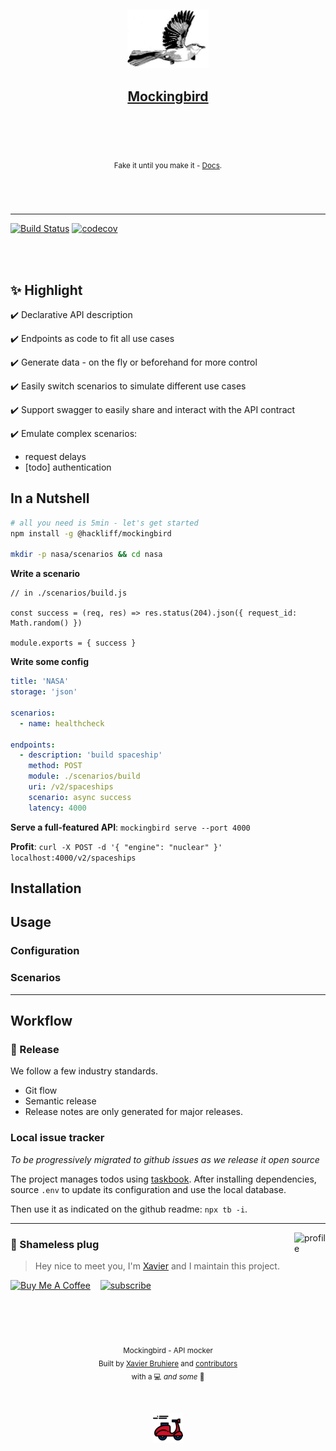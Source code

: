 <div align="center">
	<br/>
	<br/>
	<br/>
	<br/>
	<br/>
  <a href="https://github.com/xav-b/mockingbird">
    <img alt="Mockingbird" title="GitPoint" src="./mockingbird.jpeg" width="130">
  </a>
	<br />
	<h2><a href="https://github.com/xav-b/mockingbird">Mockingbird</a></h2>
	<br />
	<br />
	<sup>
	<br />
	<br />
	Fake it until you make it - <a
	target="_blank" href="https://github.com/xav-b/mockingbird/README.md">Docs</a>.
	<br />
	</sup>
	<br />
	<br />
	<br />
</div>

---

[![Build Status](https://travis-ci.org/xav-b/mockingbird.svg?branch=master)](https://travis-ci.org/xav-b/mockingbird)
[![codecov](https://codecov.io/gh/xav-b/mockingbird/branch/master/graph/badge.svg)](https://codecov.io/gh/xav-b/mockingbird)

<br/>
<br/>

## ✨ Highlight

✔️ Declarative API description

✔️ Endpoints as code to fit all use cases

✔️ Generate data - on the fly or beforehand for more control

✔️ Easily switch scenarios to simulate different use cases

✔️ Support swagger to easily share and interact with the API contract

✔️ Emulate complex scenarios:

- request delays
- [todo] authentication

## In a Nutshell

```sh
# all you need is 5min - let's get started
npm install -g @hackliff/mockingbird

mkdir -p nasa/scenarios && cd nasa
```

**Write a scenario**

```
// in ./scenarios/build.js

const success = (req, res) => res.status(204).json({ request_id: Math.random() })

module.exports = { success }
```

**Write some config**

```yaml
title: 'NASA'
storage: 'json'

scenarios:
  - name: healthcheck

endpoints:
  - description: 'build spaceship'
    method: POST
    module: ./scenarios/build
    uri: /v2/spaceships
    scenario: async success
    latency: 4000
```

**Serve a full-featured API**: `mockingbird serve --port 4000`

**Profit**: `curl -X POST -d '{ "engine": "nuclear" }' localhost:4000/v2/spaceships`

## Installation

## Usage

### Configuration

### Scenarios

---

## Workflow

### 🚀 Release

We follow a few industry standards.

- Git flow
- Semantic release
- Release notes are only generated for major releases.

### Local issue tracker

_To be progressively migrated to github issues as we release it open
source_

The project manages todos using
[taskbook](https://github.com/klaussinani/taskbook). After installing
dependencies, source `.env` to update its configuration and use the
local database.

Then use it as indicated on the github readme: `npx tb -i`.

---

<img
  width="50px"
  alt="profile"
  src="https://it.gravatar.com/userimage/51922459/c5e521b1b03eabff18b3763bcdfef8ff.jpeg"
  align="right" />

### 💖 Shameless plug

> Hey nice to meet you, I'm [Xavier](www.xav-b.fr) and I maintain this project.

<a href="https://www.buymeacoffee.com/xavb" target="_blank"><img src="https://bmc-cdn.nyc3.digitaloceanspaces.com/BMC-button-images/custom_images/orange_img.png" alt="Buy Me A Coffee" style="height: auto !important;width: auto !important;" ></a>
&nbsp;&nbsp;&nbsp;<a target="_blank"
href="https://tinyletter.com/Xav"><img width="38px" alt="subscribe"
src="https://newvitruvian.com/images/svg-buttons-web-1.png"/></a>

<div align="center">
	<br>
	<br>
	<br>
	<br>
  <sub>Mockingbird - API mocker
	<br/>Built by
  <a href="http://www.xav-b.fr">Xavier Bruhiere</a> and
  <a href="https://github.com/xav-b/mockingbird/graphs/contributors">
    contributors
  </a>
	<br/>with a </i>💻<i> and some </i>🍣
</div>

<p align="center">
	<br>
	<br>
	<img
		src="https://github.com/xav-b/on-a-budget/blob/master/assets/vespa.svg"
		width="48"
		alt="TIC logo" />
	<br>
	<br>
</p>
